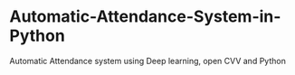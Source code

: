 # Automatic-Attendance-System-in-Python
Automatic Attendance system using Deep learning, open CVV and Python
